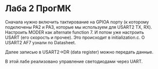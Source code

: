 # Лаба 2 ПрогМК

Сначала нужно включить тактирование на GPIOA порту (к которому подключены PA2 и PA3, которые мы используем для USART2 TX, RX). 
Настроить MODER как alternate function 7. И потом уже настроить USART (его скорость и прочее). Это происходит в initialization.c. О USART2 AF7 узнали по Datasheet.

Далее записью в USART2->DR (data register) можно передать данные.

В этой лабе реализовано управление светодиодами через UART.
